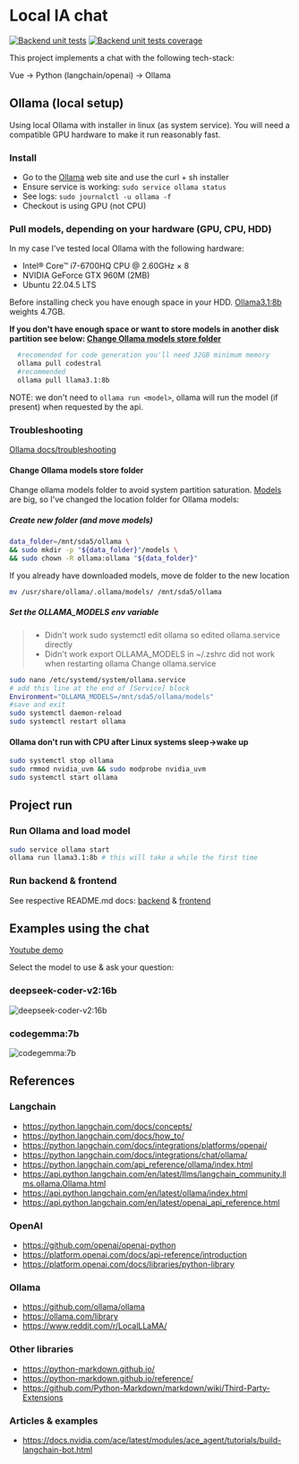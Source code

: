 # Local IA chat

[![Backend unit tests](https://github.com/davidgfolch/OpenAI-local-ollama-chat/actions/workflows/backend-tests.yml/badge.svg)](https://github.com/davidgfolch/OpenAI-local-ollama-chat/actions/workflows/backend-tests.yml)
[![Backend unit tests coverage](https://github.com/davidgfolch/OpenAI-local-ollama-chat/README.md_images/coverage-badge.svg)](https://github.com/davidgfolch/OpenAI-local-ollama-chat/actions/workflows/backend-tests.yml)

This project implements a chat with the following tech-stack:

Vue -> Python (langchain/openai) -> Ollama

## Ollama (local setup)

Using local Ollama with installer in linux (as system service).
You will need a compatible GPU hardware to make it run reasonably fast.

### Install

- Go to the [Ollama](https://ollama.com/download) web site and use the curl + sh installer
- Ensure service is working: `sudo service ollama status`
- See logs: `sudo journalctl -u ollama -f`
- Checkout is using GPU (not CPU)

### Pull models, depending on your hardware (GPU, CPU, HDD)

In my case I've tested local Ollama with the following hardware:

- Intel® Core™ i7-6700HQ CPU @ 2.60GHz × 8
- NVIDIA GeForce GTX 960M (2MB)
- Ubuntu 22.04.5 LTS

Before installing check you have enough space in your HDD.  [Ollama3.1:8b](https://ollama.com/library/llama3.1) weights 4.7GB.

**If you don't have enough space or want to store models in another disk partition see below: [Change Ollama models store folder](#change-ollama-models-store-folder)**

```bash
  #recomended for code generation you'll need 32GB minimum memory
  ollama pull codestral
  #recommended
  ollama pull llama3.1:8b
```

NOTE: we don't need to `ollama run <model>`, ollama will run the model (if present) when requested by the api.

### Troubleshooting

[Ollama docs/troubleshooting](https://github.com/ollama/ollama/blob/main/docs/troubleshooting.md)

#### Change Ollama models store folder

Change ollama models folder to avoid system partition saturation.
[Models](https://ollama.com/library?sort=popular) are big, so I've changed the location folder for Ollama models:

##### Create new folder (and move models)

```bash
data_folder=/mnt/sda5/ollama \
&& sudo mkdir -p "${data_folder}"/models \
&& sudo chown -R ollama:ollama "${data_folder}"
```

If you already have downloaded models, move de folder to the new location

```bash
mv /usr/share/ollama/.ollama/models/ /mnt/sda5/ollama
```

##### Set the OLLAMA_MODELS env variable

> - Didn't work sudo systemctl edit ollama so edited ollama.service directly
> - Didn't work export OLLAMA_MODELS in ~/.zshrc did not work when restarting ollama
Change ollama.service

```bash
sudo nano /etc/systemd/system/ollama.service
# add this line at the end of [Service] block
Environment="OLLAMA_MODELS=/mnt/sda5/ollama/models"
#save and exit
sudo systemctl daemon-reload
sudo systemctl restart ollama
```

#### Ollama don't run with CPU after Linux systems sleep->wake up

```bash
sudo systemctl stop ollama
sudo rmmod nvidia_uvm && sudo modprobe nvidia_uvm
sudo systemctl start ollama
```

## Project run

### Run Ollama and load model

```bash
sudo service ollama start
ollama run llama3.1:8b # this will take a while the first time
```

### Run backend & frontend

See respective README.md docs: [backend](backend/README.md) & [frontend](frontend/README.md)

## Examples using the chat

[Youtube demo](https://youtu.be/EkgyaqOtIxg)

Select the model to use & ask your question:

### deepseek-coder-v2:16b

![deepseek-coder-v2:16b](deepseek-coder-v2_16b.png)

### codegemma:7b

![codegemma:7b](codegemma_7b.png)

## References

### Langchain

- <https://python.langchain.com/docs/concepts/>
- <https://python.langchain.com/docs/how_to/>
- <https://python.langchain.com/docs/integrations/platforms/openai/>
- <https://python.langchain.com/docs/integrations/chat/ollama/>
- <https://python.langchain.com/api_reference/ollama/index.html>
- <https://api.python.langchain.com/en/latest/llms/langchain_community.llms.ollama.Ollama.html>
- <https://api.python.langchain.com/en/latest/ollama/index.html>
- <https://api.python.langchain.com/en/latest/openai_api_reference.html>

### OpenAI

- <https://github.com/openai/openai-python>
- <https://platform.openai.com/docs/api-reference/introduction>
- <https://platform.openai.com/docs/libraries/python-library>

### Ollama

- <https://github.com/ollama/ollama>
- <https://ollama.com/library>
- <https://www.reddit.com/r/LocalLLaMA/>

### Other libraries

- <https://python-markdown.github.io/>
- <https://python-markdown.github.io/reference/>
- <https://github.com/Python-Markdown/markdown/wiki/Third-Party-Extensions>

### Articles & examples

- <https://docs.nvidia.com/ace/latest/modules/ace_agent/tutorials/build-langchain-bot.html>
